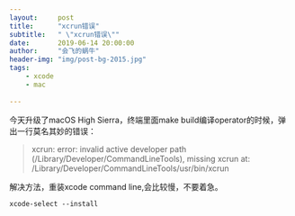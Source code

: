 ```yaml
---
layout:     post
title:      "xcrun错误"
subtitle:   " \"xcrun错误\""
date:       2019-06-14 20:00:00
author:     "会飞的蜗牛"
header-img: "img/post-bg-2015.jpg"
tags:
    - xcode
    - mac
    
---
```


今天升级了macOS High Sierra，终端里面make build编译operator的时候，弹出一行莫名其妙的错误：

> xcrun: error: invalid active developer path (/Library/Developer/CommandLineTools), missing xcrun at: /Library/Developer/CommandLineTools/usr/bin/xcrun

解决方法，重装xcode command line,会比较慢，不要着急。

```
xcode-select --install
```